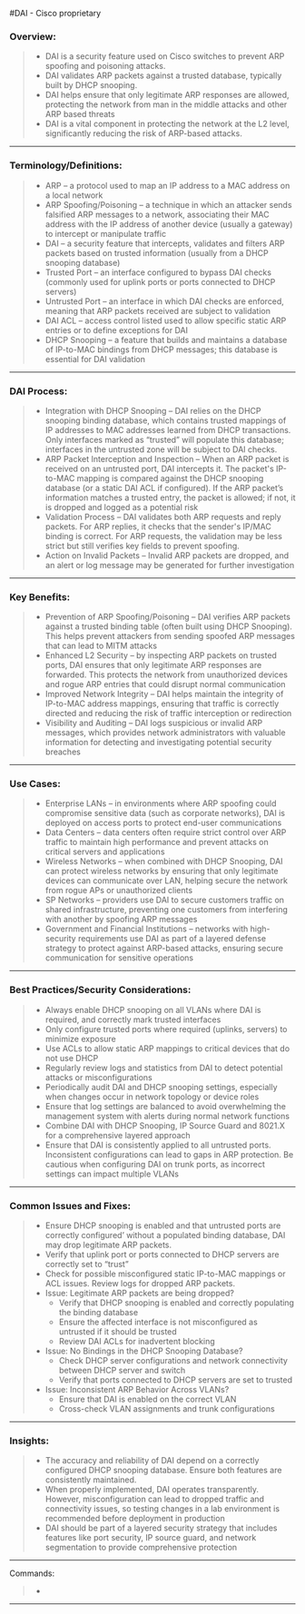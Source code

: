 #DAI - Cisco proprietary

### Overview:
> * DAI is a security feature used on Cisco switches to prevent ARP spoofing and poisoning attacks.
> * DAI validates ARP packets against a trusted database, typically built by DHCP snooping.
> * DAI helps ensure that only legitimate ARP responses are allowed, protecting the network from man in the middle attacks and other ARP based threats
> * DAI is a vital component in protecting the network at the L2 level, significantly reducing the risk of ARP-based attacks.
---
### Terminology/Definitions:
> * ARP – a protocol used to map an IP address to a MAC address on a local network
> * ARP Spoofing/Poisoning – a technique in which an attacker sends falsified ARP messages to a network, associating their MAC address with the IP address of another device (usually a gateway) to intercept or manipulate traffic
> * DAI – a security feature that intercepts, validates and filters ARP packets based on trusted information (usually from a DHCP snooping database)
> * Trusted Port – an interface configured to bypass DAI checks (commonly used for uplink ports or ports connected to DHCP servers)
> * Untrusted Port – an interface in which DAI checks are enforced, meaning that ARP packets received are subject to validation
> * DAI ACL – access control listed used to allow specific static ARP entries or to define exceptions for DAI
> * DHCP Snooping – a feature that builds and maintains a database of IP-to-MAC bindings from DHCP messages; this database is essential for DAI validation
---
### DAI Process:
>* Integration with DHCP Snooping – DAI relies on the DHCP snooping binding database, which contains trusted mappings of IP addresses to MAC addresses learned from DHCP transactions. Only interfaces marked as “trusted” will populate this database; interfaces in the untrusted zone will be subject to DAI checks.
> * ARP Packet Interception and Inspection – When an ARP packet is received on an untrusted port, DAI intercepts it. The packet's IP-to-MAC mapping is compared against the DHCP snooping database (or a static DAI ACL if configured). If the ARP packet’s information matches a trusted entry, the packet is allowed; if not, it is dropped and logged as a potential risk
> * Validation Process – DAI validates both ARP requests and reply packets. For ARP replies, it checks that the sender's IP/MAC binding is correct. For ARP requests, the validation may be less strict but still verifies key fields to prevent spoofing.
> * Action on Invalid Packets – Invalid ARP packets are dropped, and an alert or log message may be generated for further investigation
---
### Key Benefits:
> * Prevention of ARP Spoofing/Poisoning – DAI verifies ARP packets against a trusted binding table (often built using DHCP Snooping). This helps prevent attackers from sending spoofed ARP messages that can lead to MITM attacks
> * Enhanced L2 Security – by inspecting ARP packets on trusted ports, DAI ensures that only legitimate ARP responses are forwarded. This protects the network from unauthorized devices and rogue ARP entries that could disrupt normal communication
> * Improved Network Integrity – DAI helps maintain the integrity of IP-to-MAC address mappings, ensuring that traffic is correctly directed and reducing the risk of traffic interception or redirection
> * Visibility and Auditing – DAI logs suspicious or invalid ARP messages, which provides network administrators with valuable information for detecting and investigating potential security breaches
---
### Use Cases:
> * Enterprise LANs – in environments where ARP spoofing could compromise sensitive data (such as corporate networks), DAI is deployed on access ports to protect end-user communications
> * Data Centers – data centers often require strict control over ARP traffic to maintain high performance and prevent attacks on critical servers and applications
> * Wireless Networks – when combined with DHCP Snooping, DAI can protect wireless networks by ensuring that only legitimate devices can communicate over LAN, helping secure the network from rogue APs or unauthorized clients
> * SP Networks – providers use DAI to secure customers traffic on shared infrastructure, preventing one customers from interfering with another by spoofing ARP messages
> * Government and Financial Institutions – networks with high-security requirements use DAI as part of a layered defense strategy to protect against ARP-based attacks, ensuring secure communication for sensitive operations
---
### Best Practices/Security Considerations:
> * Always enable DHCP snooping on all VLANs where DAI is required, and correctly mark trusted interfaces
> * Only configure trusted ports where required (uplinks, servers) to minimize exposure
> * Use ACLs to allow static ARP mappings to critical devices that do not use DHCP
> * Regularly review logs and statistics from DAI to detect potential attacks or misconfigurations
> * Periodically audit DAI and DHCP snooping settings, especially when changes occur in network topology or device roles
> * Ensure that log settings are balanced to avoid overwhelming the management system with alerts during normal network functions
> * Combine DAI with DHCP Snooping, IP Source Guard and 8021.X for a comprehensive layered approach
> * Ensure that DAI is consistently applied to all untrusted ports. Inconsistent configurations can lead to gaps in ARP protection. Be cautious when configuring DAI on trunk ports, as incorrect settings can impact multiple VLANs
---
### Common Issues and Fixes:
> * Ensure DHCP snooping is enabled and that untrusted ports are correctly configured’ without a populated binding database, DAI may drop legitimate ARP packets.
> * Verify that uplink port or ports connected to DHCP servers are correctly set to “trust”
> * Check for possible misconfigured static IP-to-MAC mappings or ACL issues. Review logs for dropped ARP packets.
> * Issue: Legitimate ARP packets are being dropped?
>   * Verify that DHCP snooping is enabled and correctly populating the binding database
>   * Ensure the affected interface is not misconfigured as untrusted if it should be trusted
>   * Review DAI ACLs for inadvertent blocking
> * Issue: No Bindings in the DHCP Snooping Database?
>   * Check DHCP server configurations and network connectivity between DHCP server and switch
>   * Verify that ports connected to DHCP servers are set to trusted
> * Issue: Inconsistent ARP Behavior Across VLANs?
>   * Ensure that DAI is enabled on the correct VLAN
>   * Cross-check VLAN assignments and trunk configurations
---
### Insights:
> * The accuracy and reliability of DAI depend on a correctly configured DHCP snooping database. Ensure both features are consistently maintained.
> * When properly implemented, DAI operates transparently. However, misconfiguration can lead to dropped traffic and connectivity issues, so testing changes in a lab environment is recommended before deployment in production
> * DAI should be part of a layered security strategy that includes features like port security, IP source guard, and network segmentation to provide comprehensive protection
---
Commands:
> *
---
